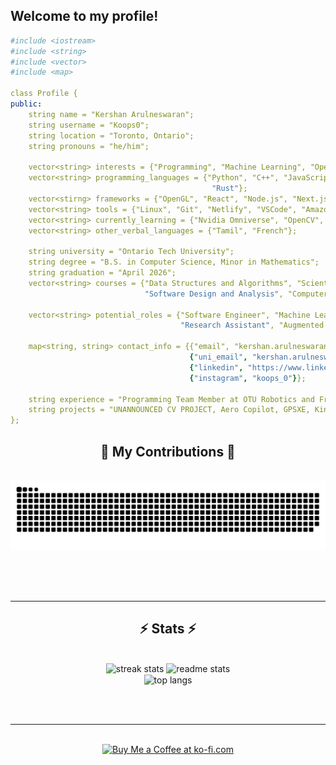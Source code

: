 ## Welcome to my profile!
```yaml
#include <iostream>
#include <string>
#include <vector>
#include <map>

class Profile {
public:
    string name = "Kershan Arulneswaran";
    string username = "Koops0";
    string location = "Toronto, Ontario";
    string pronouns = "he/him";

    vector<string> interests = {"Programming", "Machine Learning", "Open Source", "Computer Vision", "Robotics", "NLP"};
    vector<string> programming_languages = {"Python", "C++", "JavaScript", "Go", "TypeScript" "Java", "HTML", "CSS", "Ruby",
                                             "Rust"};
    vector<stirng> frameworks = {"OpenGL", "React", "Node.js", "Next.js", "Flask", "WordPress"};
    vector<string> tools = {"Linux", "Git", "Netlify", "VSCode", "Amazon Web Services", "SQL"};
    vector<string> currently_learning = {"Nvidia Omniverse", "OpenCV", "Tensorflow", "MongoDB", "Flutter"};
    vector<string> other_verbal_languages = {"Tamil", "French"};

    string university = "Ontario Tech University";
    string degree = "B.S. in Computer Science, Minor in Mathematics";
    string graduation = "April 2026";
    vector<string> courses = {"Data Structures and Algorithms", "Scientific Data Analysis", "Software Systems Dev. and Integ.",
                              "Software Design and Analysis", "Computer Graphics and Visualization"};

    vector<string> potential_roles = {"Software Engineer", "Machine Learning Engineer", "Computer Vision Engineer", 
                                      "Research Assistant", "Augmented Reality Developer", "Data Scientist"};

    map<string, string> contact_info = {{"email", "kershan.arulneswaran@gmail.com"},
                                        {"uni_email", "kershan.arulneswaran@ontariotechu.net"},
                                        {"linkedin", "https://www.linkedin.com/in/kersharul/"}, {"discord", "koops_0"},
                                        {"instagram", "koops_0"}};

    string experience = "Programming Team Member at OTU Robotics and Freelance Computer Science Mentor";
    string projects = "UNANNOUNCED CV PROJECT, Aero Copilot, GPSXE, King's Battle (will be posted later), Talkhub, Ri3D 2024";
};
```

<div align="center">
  <h2>🐍 My Contributions 🐍</h2>
  <br>
  <img alt="snake eating my contributions" src="https://raw.githubusercontent.com/salesp07/salesp07/output/github-contribution-grid-snake.svg" />
  
  <br/><br/><br/>
</div>

<hr/>

<h2 align="center">⚡ Stats ⚡</h2>
<br>
<div align=center>
  <img width=390 src="https://github-readme-streak-stats-koops0.vercel.app/?user=salesp07&count_private=true&theme=react&border_radius=10" alt="streak stats"/>
  <img width=390 src="https://github-readme-stats-koops0.vercel.app/api?username=salesp07&count_private=true&show_icons=true&theme=react&rank_icon=github&border_radius=10" alt="readme stats" />
  <br/>
  <img width=325 align="center" src="https://github-readme-stats-koops0.vercel.app/api/top-langs/?username=koops0&hide=HTML&langs_count=8&layout=compact&theme=react&border_radius=10&size_weight=0.5&count_weight=0.5&exclude_repo=github-readme-stats" alt="top langs" />
</div>

<br/><br/>

<hr/>

<br/>

<div align="center">
<a href='https://ko-fi.com/V7V4RAK9C' target='_blank'><img height='64' style='border:0px;height:64px;' src='https://storage.ko-fi.com/cdn/kofi1.png?v=3' border='0' alt='Buy Me a Coffee at ko-fi.com' /></a>
</div>

<br/>
